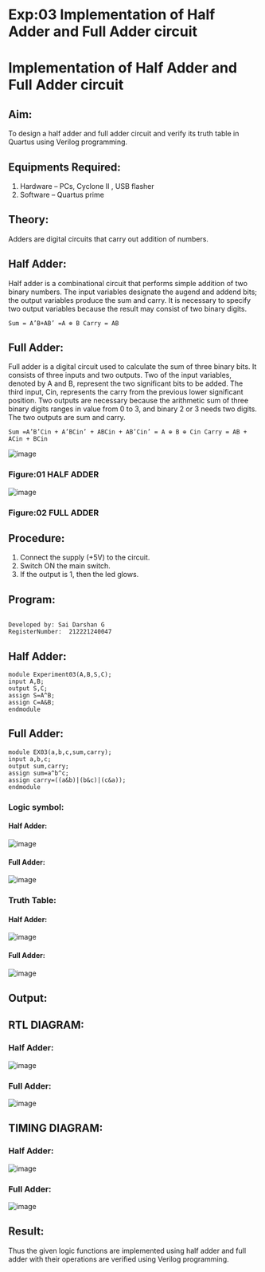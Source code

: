 # Exp:03 Implementation of Half Adder and Full Adder circuit

# Implementation of Half Adder and Full Adder circuit
## Aim:
To design a half adder and full adder circuit and verify its truth table in Quartus using Verilog programming.

## Equipments Required:
1. Hardware – PCs, Cyclone II , USB flasher
2. Software – Quartus prime
## Theory:
Adders are digital circuits that carry out addition of numbers.

## Half Adder:
Half adder is a combinational circuit that performs simple addition of two binary numbers. The input variables designate the augend and addend bits; the output variables produce the sum and carry. It is necessary to specify two output variables because the result may consist of two binary digits.
```
Sum = A’B+AB’ =A ⊕ B Carry = AB
```
## Full Adder:
Full adder is a digital circuit used to calculate the sum of three binary bits. It consists of three inputs and two outputs. Two of the input variables, denoted by A and B, represent the two significant bits to be added. The third input, Cin, represents the carry from the previous lower significant position. Two outputs are necessary because the arithmetic sum of three binary digits ranges in value from 0 to 3, and binary 2 or 3 needs two digits. The two outputs are sum and carry.
```
Sum =A’B’Cin + A’BCin’ + ABCin + AB’Cin’ = A ⊕ B ⊕ Cin Carry = AB + ACin + BCin
```
 ![image](https://user-images.githubusercontent.com/36288975/163552156-a13e5a56-c638-4110-97d9-8896907c8d25.png)

### Figure:01 HALF ADDER 


![image](https://user-images.githubusercontent.com/36288975/163552057-b3547877-6d07-45b4-b7e0-bcfebfad9e1d.png)

### Figure:02 FULL ADDER 

## Procedure:

1. Connect the supply (+5V) to the circuit.
2. Switch ON the main switch.
3. If the output is 1, then the led glows.
## Program:
```

Developed by: Sai Darshan G
RegisterNumber:  212221240047
```
## Half Adder:
```
module Experiment03(A,B,S,C);
input A,B;
output S,C;
assign S=A^B;
assign C=A&B;
endmodule
```
## Full Adder:
```
module EX03(a,b,c,sum,carry);
input a,b,c;
output sum,carry;
assign sum=a^b^c;
assign carry=((a&b)|(b&c)|(c&a));
endmodule
```
### Logic symbol:
#### Half Adder:
![image](https://github.com/SOMEASVAR/Exp-02-Implementation-of-Half-Adder-and-Full-Adder-circuit/assets/93434149/5a70bf04-3daa-4ac8-baa4-fe17f8798f93)
#### Full Adder:
![image](https://github.com/SOMEASVAR/Exp-02-Implementation-of-Half-Adder-and-Full-Adder-circuit/assets/93434149/a94d607b-ca92-483f-ba7d-b5e29825d99d)
### Truth Table:
#### Half Adder:
![image](https://github.com/SOMEASVAR/Exp-02-Implementation-of-Half-Adder-and-Full-Adder-circuit/assets/93434149/92d78afd-f4ea-4749-89bb-5f3772cd36ea)

#### Full Adder:
![image](https://github.com/SOMEASVAR/Exp-02-Implementation-of-Half-Adder-and-Full-Adder-circuit/assets/93434149/89f3b412-4151-4ef1-987d-fbfef10ef14f)
## Output:
## RTL DIAGRAM:
### Half Adder:
![image](https://github.com/SOMEASVAR/Exp-02-Implementation-of-Half-Adder-and-Full-Adder-circuit/assets/93434149/af4a3459-2e34-4e09-9158-0beb4a8d062d)

### Full Adder:
![image](https://github.com/SOMEASVAR/Exp-02-Implementation-of-Half-Adder-and-Full-Adder-circuit/assets/93434149/38dc3ee1-ddbd-4f33-9d21-e66013267f5e)



## TIMING DIAGRAM:
### Half Adder:
![image](https://github.com/SaiDarshan2003/Exp-02-Implementation-of-Half-Adder-and-Full-Adder-circuit/assets/94692595/ef1b5918-b553-4a27-9548-03709736281c)


### Full Adder:
![image](https://github.com/SOMEASVAR/Exp-02-Implementation-of-Half-Adder-and-Full-Adder-circuit/assets/93434149/8d1ebf2c-0a93-40e0-9455-e6a61f1c6e7e)
## Result:
Thus the given logic functions are implemented using half adder and full adder with their operations are verified using Verilog programming.
